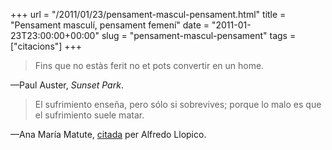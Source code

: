 +++
url = "/2011/01/23/pensament-mascul-pensament.html"
title = "Pensament masculí, pensament femení"
date = "2011-01-23T23:00:00+00:00"
slug = "pensament-mascul-pensament"
tags = ["citacions"]
+++

> Fins que no estàs ferit no et pots convertir en un home.

—Paul Auster, *Sunset Park*.

> El sufrimiento enseña, pero sólo si sobrevives; porque lo malo es que el sufrimiento suele matar.

—Ana María Matute, [citada](http://agitaciondesdelaperiferia.blogspot.com/2011/01/ana-maria-matute-literatura-literatura.html) per Alfredo Llopico.

